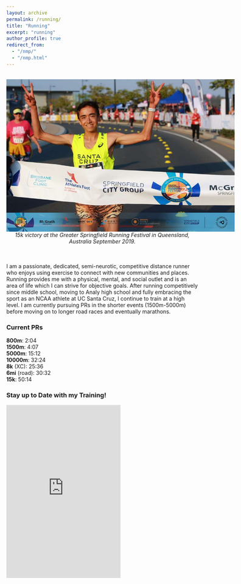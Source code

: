```yaml
---
layout: archive
permalink: /running/
title: "Running"
excerpt: "running"
author_profile: true
redirect_from: 
  - "/nmp/"
  - "/nmp.html"
---
```

<br>
<center>
    <div style="width:600px; height:400px">
        <img src="/images/Finish_4.jpg"/>
    </div>
        <i>15k victory at the Greater Springfield Running Festival in Queensland, Australia September 2019.</i>

</center>
<br>

<br>

I am a passionate, dedicated, semi-neurotic, competitive distance runner who enjoys using exercise to connect with new communities and places. Running provides me with a physical, mental, and social outlet and is an area of life which I can strive for objective goals. After running competitively since middle school, moving to Analy high school and fully embracing the sport as an NCAA athlete at UC Santa Cruz, I continue to train at a high level. I am currently pursuing PRs in the shorter events (1500m-5000m) before moving on to longer road races and eventually marathons.


### Current PRs

**800m**: 2:04 
<br>
**1500m**: 4:07
<br> 
**5000m**: 15:12 
<br> 
**10000m**: 32:24
<br> 
**8k** (XC): 25:36
<br>
**6mi** (road): 30:32
<br> 
**15k**: 50:14


### Stay up to Date with my Training!

<iframe height='454' width='300' frameborder='0' allowtransparency='true' scrolling='no' src='https://www.strava.com/athletes/18492350/latest-rides/3ed9fe72d7a84a9d2a4756ae3261d03783dbca23'></iframe>
